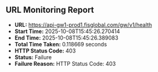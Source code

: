 ## URL Monitoring Report

- **URL:** https://api-gw1-prod1.fisglobal.com/gw/v1/health
- **Start Time:** 2025-10-08T15:45:26.270414
- **End Time:** 2025-10-08T15:45:26.389083
- **Total Time Taken:** 0.118669 seconds
- **HTTP Status Code:** 403
- **Status:** Failure
- **Failure Reason:** HTTP Status Code: 403
